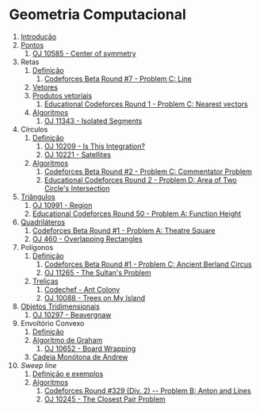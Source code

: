 Geometria Computacional
=======================

1. [Introdução](slides/intro/intro.pdf)
1. [Pontos](slides/pontos/pontos.pdf) 
    1. [OJ 10585 - Center of symmetry](problems/OJ_10585/OJ_10585.pdf)
1. Retas
    1. [Definição](slides/retas_definicao/retas_definicao.pdf) 
        1. [Codeforces Beta Round #7 - Problem C: Line](problems/CF_7C/CF_7C.pdf)
    1. [Vetores](slides/vetores_definicao/vetores_definicao.pdf)
    1. [Produtos vetoriais](slides/vetores_produtos/vetores_produtos.pdf)
        1. [Educational Codeforces Round 1 - Problem C: Nearest vectors](problems/CF_598C/CF_598C.pdf)
    1. [Algoritmos](slides/retas_algoritmos/retas_algoritmos.pdf)
        1. [OJ 11343 - Isolated Segments](problems/OJ_11343/OJ_11343.pdf)
1. Círculos
    1. [Definição](slides/circulos_definicao/circulos_definicao.pdf)
        1. [OJ 10209 - Is This Integration?](problems/OJ_10209/OJ_10209.pdf)
        1. [OJ 10221 - Satellites](problems/OJ_10221/OJ_10221.pdf)
    1. [Algoritmos](slides/circulos_algoritmos/circulos_algoritmos.pdf)
        1. [Codeforces Beta Round #2 - Problem C: Commentator Problem](problems/CF_2C/CF_2C.pdf)
        1. [Educational Codeforces Round 2 - Problem D: Area of Two Circle's Intersection](problems/CF_600D/CF_600D.pdf)
1. [Triângulos](slides/triangulos/triangulos.pdf)
    1. [OJ 10991 - Region](problems/OJ_10991/OJ_10991.pdf)
    1. [Educational Codeforces Round 50 - Problem A: Function Height](problems/CF_1036A/CF_1036A.pdf)
1. [Quadriláteros](slides/quadrilateros/quadrilateros.pdf)
    1. [Codeforces Beta Round #1 - Problem A: Theatre Square](problems/CF_1A/CF_1A.pdf)
    1. [OJ 460 - Overlapping Rectangles](problems/OJ_460/OJ_460.pdf)
1. Polígonos
    1. [Definição](slides/poligonos_definicao/poligonos_definicao.pdf)
        1. [Codeforces Beta Round #1 - Problem C: Ancient Berland Circus](problems/CF_1C/CF_1C.pdf)
        1. [OJ 11265 - The Sultan's Problem](problems/OJ_11265/OJ_11265.pdf)
    1. [Treliças](slides/poligonos_trelicas/poligonos_trelicas.pdf)
        1. [Codechef - Ant Colony](problems/KGP13F/KGP13F.pdf)
        1. [OJ 10088 - Trees on My Island](problems/OJ_10088/OJ_10088.pdf)
1. [Objetos Tridimensionais](slides/3d/3d.pdf)
    1. [OJ 10297 - Beavergnaw](problems/OJ_10297/OJ_10297.pdf)
1. Envoltório Convexo
    1. [Definição](slides/envoltorio_convexo/envoltorio_convexo.pdf)
    1. [Algoritmo de Graham](slides/graham/graham.pdf)
        1. [OJ 10652 - Board Wrapping](problems/OJ_10652/OJ_10652.pdf)
    1. [Cadeia Monótona de Andrew](slides/andrew/andrew.pdf)
1. _Sweep line_
    1. [Definição e exemplos](slides/sweep_line_definicao/sweep_line_definicao.pdf)
    1. [Algoritmos](slides/sweep_line_algoritmos/sweep_line_algoritmos.pdf)
        1. [Codeforces Round \#329 (Div. 2) -- Problem B: Anton and Lines](problems/CF_593B/CF_593B.pdf)
        1. [OJ 10245 - The Closest Pair Problem](problems/OJ_10245/OJ_10245.pdf)

<!-- Assuntos pendentes:
Pontos:
    1. exemplo de definição de ponto tridimensional com tuplas/decomposição estruturada

1. Convex hull dinâmico
2. Interseção entre dois conjuntos de segmentos
3. Operações binárias em polígonos: união, subtração e interseção
-->

